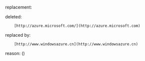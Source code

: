 replacement:

deleted:

		[http://azure.microsoft.com/](http://azure.microsoft.com)

replaced by:

		[http://www.windowsazure.cn](http://www.windowsazure.cn)

reason: ()

